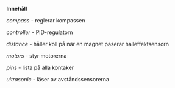 
**Innehåll**

*compass* - reglerar kompassen

*controller* - PID-regulatorn

*distance* - håller koll på när en magnet paserar halleffektsensorn

*motors* - styr motorerna

*pins* - lista på alla kontaker

*ultrasonic* - läser av avståndssensorerna
